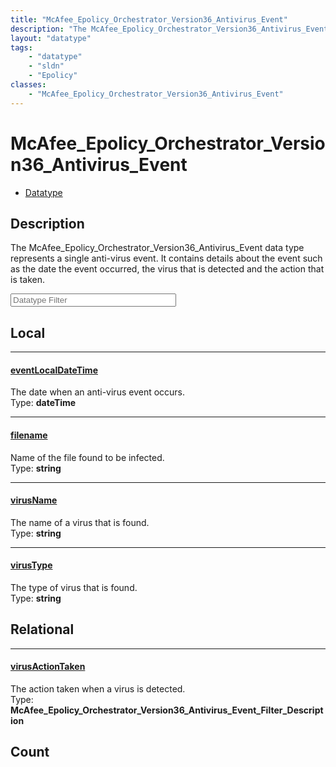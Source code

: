 ```yaml
---
title: "McAfee_Epolicy_Orchestrator_Version36_Antivirus_Event"
description: "The McAfee_Epolicy_Orchestrator_Version36_Antivirus_Event data type represents a single anti-virus event. It contains de... "
layout: "datatype"
tags:
    - "datatype"
    - "sldn"
    - "Epolicy"
classes:
    - "McAfee_Epolicy_Orchestrator_Version36_Antivirus_Event"
---
```


# McAfee_Epolicy_Orchestrator_Version36_Antivirus_Event
<div id='service-datatype'>
    <ul id='sldn-reference-tabs'>
        <li id='datatype'> <a href='/reference/datatypes/McAfee_Epolicy_Orchestrator_Version36_Antivirus_Event' >Datatype</a></li>
    </ul>
</div>

## Description 
The McAfee_Epolicy_Orchestrator_Version36_Antivirus_Event data type represents a single anti-virus event. It contains details about the event such as the date the event occurred, the virus that is detected and the action that is taken. 





<!-- Filer BEGIN -->
<div class="view-filters">
        <div class="clearfix">
            <div class="search-input-box">
                <input placeholder="Datatype Filter" onkeyup="titleSearch(inputId='prop-input', divId='properties', elementClass='prop-row')" 
                    type="text" id="prop-input" value="" size="30" maxlength="128" class="form-text">
            </div>
        </div>
</div>
<!-- Filer END -->

<div id="properties" class="content">
<div id="localProperties" class="prop-content" >

## Local
<div class="prop-row">

-----
[eventLocalDateTime]: #eventlocaldatetime
#### [eventLocalDateTime]
The date when an anti-virus event occurs.  
<span class="type-label">Type: </span>**dateTime**


</div>
<div class="prop-row">

-----
[filename]: #filename
#### [filename]
Name of the file found to be infected.  
<span class="type-label">Type: </span>**string**


</div>
<div class="prop-row">

-----
[virusName]: #virusname
#### [virusName]
The name of a virus that is found.  
<span class="type-label">Type: </span>**string**


</div>
<div class="prop-row">

-----
[virusType]: #virustype
#### [virusType]
The type of virus that is found.  
<span class="type-label">Type: </span>**string**


</div>
</div>
<!-- LOCAL PROPERTY END -->

<div id="relationalProperties"  class="prop-content" >

## Relational
<div class="prop-row">

-----
[virusActionTaken]: #virusactiontaken
#### [virusActionTaken]
The action taken when a virus is detected.  
<span class="type-label">Type: </span>**McAfee_Epolicy_Orchestrator_Version36_Antivirus_Event_Filter_Description**


</div>

## Count
</div>


